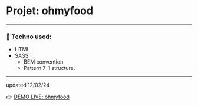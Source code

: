 # Projet: ohmyfood

---

### 🌱 Techno used:

- HTML
- SASS:
  - BEM convention
  - Pattern 7-1 structure.

---

updated 12/02/24

👉 [DEMO LIVE: ohmyfood](https://maxdnc.github.io/ohmyfood/)
